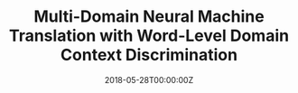 ---
title: "Multi-Domain Neural Machine Translation with Word-Level Domain Context Discrimination"
authors:
- Jiali Zeng
- Jinsong Su
- Huating Wen
- Yang Liu
- Jun Xie
- Yongjing Yin
- Jianqiang Zhao
author_notes:
- 
- "通讯作者"
- 
- 
- 
- 
- 
date: "2018-05-28T00:00:00Z"
publishDate: "2025-05-28T17:51:31+00:00"
publication_types: [1）文本机器翻译]
publication: "**In Proc. of EMNLP 2018.** (CCF-B类)"
---